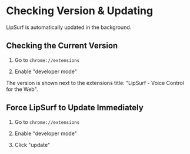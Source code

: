 # Checking Version & Updating
LipSurf is automatically updated in the background.

## Checking the Current Version
1. Go to `chrome://extensions`

2. Enable "developer mode"

The version is shown next to the extensions title: "LipSurf - Voice Control for the Web".

## Force LipSurf to Update Immediately

1. Go to `chrome://extensions`

2. Enable "developer mode"

3. Click "update"